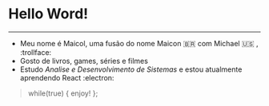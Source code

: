 # Hello Word!

------------
- Meu nome é Maicol, uma fusão do nome Maicon :brazil: com Michael :us: , :trollface:
- Gosto de livros, games, séries e filmes
- Estudo *Analise e Desenvolvimento de Sistemas* e estou atualmente aprendendo React :electron:

> while(true) { 
enjoy! 
};
